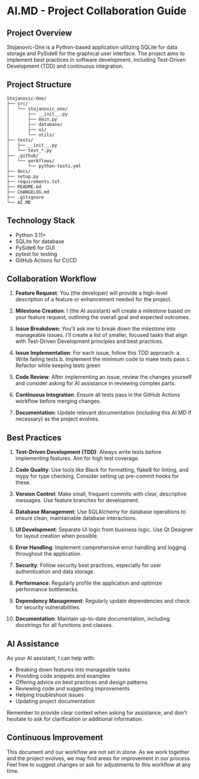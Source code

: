 # AI.MD - Project Collaboration Guide

## Project Overview

Stojanovic-One is a Python-based application utilizing SQLite for data storage and PySide6 for the graphical user interface. The project aims to implement best practices in software development, including Test-Driven Development (TDD) and continuous integration.

## Project Structure

```
Stojanovic-One/
├── src/
│   └── stojanovic_one/
│       ├── __init__.py
│       ├── main.py
│       ├── database/
│       ├── ui/
│       └── utils/
├── tests/
│   ├── __init__.py
│   └── test_*.py
├── .github/
│   └── workflows/
│       └── python-tests.yml
├── docs/
├── setup.py
├── requirements.txt
├── README.md
├── CHANGELOG.md
├── .gitignore
└── AI.MD
```

## Technology Stack

- Python 3.11+
- SQLite for database
- PySide6 for GUI
- pytest for testing
- GitHub Actions for CI/CD

## Collaboration Workflow

1. **Feature Request**: You (the developer) will provide a high-level description of a feature or enhancement needed for the project.

2. **Milestone Creation**: I (the AI assistant) will create a milestone based on your feature request, outlining the overall goal and expected outcomes.

3. **Issue Breakdown**: You'll ask me to break down the milestone into manageable issues. I'll create a list of smaller, focused tasks that align with Test-Driven Development principles and best practices.

4. **Issue Implementation**: For each issue, follow this TDD approach:
   a. Write failing tests
   b. Implement the minimum code to make tests pass
   c. Refactor while keeping tests green

5. **Code Review**: After implementing an issue, review the changes yourself and consider asking for AI assistance in reviewing complex parts.

6. **Continuous Integration**: Ensure all tests pass in the GitHub Actions workflow before merging changes.

7. **Documentation**: Update relevant documentation (including this AI.MD if necessary) as the project evolves.

## Best Practices

1. **Test-Driven Development (TDD)**: Always write tests before implementing features. Aim for high test coverage.

2. **Code Quality**: Use tools like Black for formatting, flake8 for linting, and mypy for type checking. Consider setting up pre-commit hooks for these.

3. **Version Control**: Make small, frequent commits with clear, descriptive messages. Use feature branches for development.

4. **Database Management**: Use SQLAlchemy for database operations to ensure clean, maintainable database interactions.

5. **UI Development**: Separate UI logic from business logic. Use Qt Designer for layout creation when possible.

6. **Error Handling**: Implement comprehensive error handling and logging throughout the application.

7. **Security**: Follow security best practices, especially for user authentication and data storage.

8. **Performance**: Regularly profile the application and optimize performance bottlenecks.

9. **Dependency Management**: Regularly update dependencies and check for security vulnerabilities.

10. **Documentation**: Maintain up-to-date documentation, including docstrings for all functions and classes.

## AI Assistance

As your AI assistant, I can help with:

- Breaking down features into manageable tasks
- Providing code snippets and examples
- Offering advice on best practices and design patterns
- Reviewing code and suggesting improvements
- Helping troubleshoot issues
- Updating project documentation

Remember to provide clear context when asking for assistance, and don't hesitate to ask for clarification or additional information.

## Continuous Improvement

This document and our workflow are not set in stone. As we work together and the project evolves, we may find areas for improvement in our process. Feel free to suggest changes or ask for adjustments to this workflow at any time.
